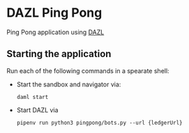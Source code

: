 # DAZL Ping Pong

Ping Pong application using [DAZL](https://pypi.org/project/dazl/)

## Starting the application

Run each of the following commands in a spearate shell:

* Start the sandbox and navigator via:

      daml start

* Start DAZL via

      pipenv run python3 pingpong/bots.py --url {ledgerUrl}

